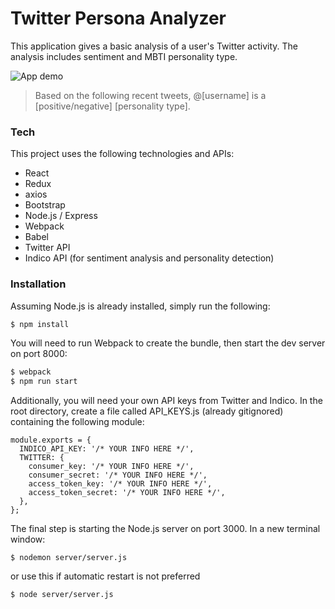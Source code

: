 # Twitter Persona Analyzer

This application gives a basic analysis of a user's Twitter activity. The analysis includes sentiment and MBTI personality type.

![App demo](http://imgur.com/PLL27VD)

> Based on the following recent tweets, @[username] is a [positive/negative] [personality type].

### Tech

This project uses the following technologies and APIs:
* React
* Redux
* axios
* Bootstrap
* Node.js / Express
* Webpack
* Babel
* Twitter API
* Indico API (for sentiment analysis and personality detection)

### Installation

Assuming Node.js is already installed, simply run the following:
```sh
$ npm install
```
You will need to run Webpack to create the bundle, then start the dev server on port 8000:
```sh
$ webpack
$ npm run start
```
Additionally, you will need your own API keys from Twitter and Indico. In the root directory, create a file called API_KEYS.js (already gitignored) containing the following module:
```
module.exports = {
  INDICO_API_KEY: '/* YOUR INFO HERE */',
  TWITTER: {
    consumer_key: '/* YOUR INFO HERE */',
    consumer_secret: '/* YOUR INFO HERE */',
    access_token_key: '/* YOUR INFO HERE */',
    access_token_secret: '/* YOUR INFO HERE */',
  },
};
```

The final step is starting the Node.js server on port 3000. In a new terminal window:
```
$ nodemon server/server.js
```
or use this if automatic restart is not preferred
```
$ node server/server.js
```


